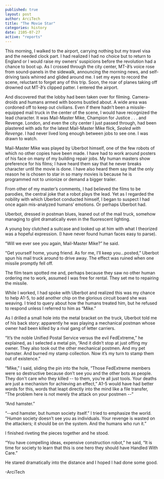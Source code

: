 ```yaml
---
published: true
layout: post
author: ArciTech
title: "The Movie Star"
categories: history
date: 2105-07-27
active: "reports"
---
```


This morning, I walked to the airport, carrying nothing but my travel visa and the needed clock part. I had realized I had no choice but to return to England or I would raise my owners’ suspicions before the revolution had a chance to boot up. As I crossed through the city center, MT-∂’s voice rose from sound-panels in the sidewalk, announcing the morning news, and self-driving taxis whirred and glided around me. I set my eyes to record the scene, reluctant to forget any of this trip. Soon, the roar of planes taking off drowned out MT-∂’s clipped patter. I entered the airport.

And discovered that the lobby had been taken over for filming. Camera-droids and humans armed with booms bustled about. A wide area was cordoned off to keep out civilians. Even if there hadn’t been a missile-equipped mail truck in the center of the scene, I would have recognized the lead character. It was Mail-Master Mike, Champion for Justice . . . and Revenge. London, and even the city center I just passed through, had been plastered with ads for the latest Mail-Master Mike flick, _Sealed with Revenge_.  I had never lived long enough between jobs to see one. I was drawn to watch.

Mail-Master Mike was played by Uberbot himself, one of the few robots of which no other copies have been made. I have had to work around posters of his face on many of my building repair jobs. My human masters show preference for his films; I have heard them say that he never breaks character until the movie is done. I have also heard them say that the only reason he is chosen to star in so many movies is because he is programmed not to unionize or demand a bigger trailer. 

From other of my master’s comments, I had believed the films to be parodies, the central joke that a robot plays the lead. Yet as I regarded the nobility with which Uberbot conducted himself, I began to suspect I had once again mis-analyzed humans’ emotions. Or perhaps Uberbot had. 

Uberbot, dressed in postman blues, leaned out of the mail truck, somehow managing to glint dramatically even in the fluorescent lighting. 

A young boy clutched a suitcase and looked up at him with what I theorized was a hopeful expression. (I have never found human faces easy to parse). 

“Will we ever see you again, Mail-Master Mike?” he said.

“Get yourself home, young friend. As for me, I’ll keep you…posted,” Uberbot spun his mail truck around to drive away. The effect was ruined when one missile promptly fell off.

The film team spotted me and, perhaps because they saw no other human ordering me to work, assumed I was free for rental. They set me to repairing the missile.

While I worked, I had spoke with Uberbot and realized this was my chance to help A1-5, to add another chip on the glorious circuit board she was weaving. I tried to query about how the humans treated him, but he refused to respond unless I referred to him as “Mike.”

As I drilled a small hole into the metal bracket on the truck, Uberbot told me of his back story:  apparently he was playing a mechanical postman whose owner had been killed by a rival gang of letter carriers. 

“It’s the noble Unified Postal Service versus the evil FedExtreme,” he explained, as I selected a metal pin, “And it didn’t stop at just offing my owner. They also took out the other mechanical postmen. And my pet hamster. And burned my stamp collection. Now it’s my turn to stamp them out of existence.” 

“Mike,” I said, sliding the pin into the hole, “Those FedExtreme members were so destructive because don’t see you and the other bots as people. They don't care who they killed -- to them, you’re all just tools. Your deaths are just a mechanism for achieving an effect,” A1-5 would have had better words for this, words that leapt directly into the mind like a file transfer, “The problem here is not merely the attack on your postmen --”

“And hamster.”

“--and hamster, but _human_ society itself.” I tried to emphasize the world. “_Human_ society doesn’t see you as individuals. Your revenge is wasted on the attackers; it should be on the system. And the humans who run it.”

I finished riveting the pieces together and he stood.

“You have compelling ideas, expensive construction robot,” he said, “It is time for society to learn that this is one hero they should have Handled With Care.”

He stared dramatically into the distance and I hoped I had done some good.

-ArciTech
